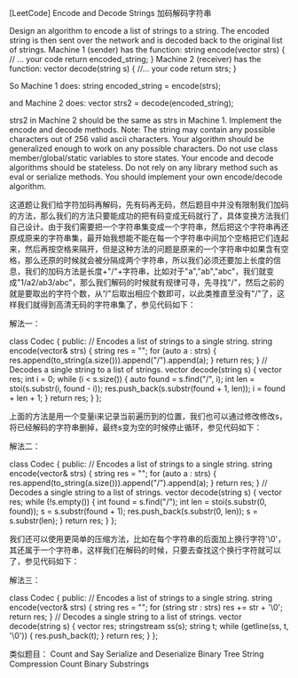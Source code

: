 [LeetCode] Encode and Decode Strings 加码解码字符串 

 
Design an algorithm to encode a list of strings to a string. The encoded string is then sent over the network and is decoded back to the original list of strings.
Machine 1 (sender) has the function:
string encode(vector<string> strs) {
  // ... your code
  return encoded_string;
}
Machine 2 (receiver) has the function:
vector<string> decode(string s) {
  //... your code
  return strs;
}
 
So Machine 1 does:
string encoded_string = encode(strs);
 
and Machine 2 does:
vector<string> strs2 = decode(encoded_string);
 
strs2 in Machine 2 should be the same as strs in Machine 1.
Implement the encode and decode methods.
Note:
The string may contain any possible characters out of 256 valid ascii characters. Your algorithm should be generalized enough to work on any possible characters.
Do not use class member/global/static variables to store states. Your encode and decode algorithms should be stateless.
Do not rely on any library method such as eval or serialize methods. You should implement your own encode/decode algorithm.
 
这道题让我们给字符加码再解码，先有码再无码，然后题目中并没有限制我们加码的方法，那么我们的方法只要能成功的把有码变成无码就行了，具体变换方法我们自己设计。由于我们需要把一个字符串集变成一个字符串，然后把这个字符串再还原成原来的字符串集，最开始我想能不能在每一个字符串中间加个空格把它们连起来，然后再按空格来隔开，但是这种方法的问题是原来的一个字符串中如果含有空格，那么还原的时候就会被分隔成两个字符串，所以我们必须还要加上长度的信息，我们的加码方法是长度+"/"+字符串，比如对于"a","ab","abc"，我们就变成"1/a2/ab3/abc"，那么我们解码的时候就有规律可寻，先寻找"/"，然后之前的就是要取出的字符个数，从“/"后取出相应个数即可，以此类推直至没有"/"了，这样我们就得到高清无码的字符串集了，参见代码如下：
 
解法一：

class Codec {
public:
    // Encodes a list of strings to a single string.
    string encode(vector<string>& strs) {
        string res = "";
        for (auto a : strs) {
            res.append(to_string(a.size())).append("/").append(a);
        }
        return res;
    }
    // Decodes a single string to a list of strings.
    vector<string> decode(string s) {
        vector<string> res;
        int i = 0;
        while (i < s.size()) {
            auto found = s.find("/", i);
            int len = stoi(s.substr(i, found - i));
            res.push_back(s.substr(found + 1, len));
            i = found + len + 1;
        }
        return res;
    }
};

 
上面的方法是用一个变量i来记录当前遍历到的位置，我们也可以通过修改修改s，将已经解码的字符串删掉，最终s变为空的时候停止循环，参见代码如下：
 
解法二：

class Codec {
public:
    // Encodes a list of strings to a single string.
    string encode(vector<string>& strs) {
        string res = "";
        for (auto a : strs) {
            res.append(to_string(a.size())).append("/").append(a);
        }
        return res;
    }
    // Decodes a single string to a list of strings.
    vector<string> decode(string s) {
        vector<string> res;
        while (!s.empty()) {
            int found = s.find("/");
            int len = stoi(s.substr(0, found));
            s = s.substr(found + 1);
            res.push_back(s.substr(0, len));
            s = s.substr(len);
        }
        return res;
    }
};

 
我们还可以使用更简单的压缩方法，比如在每个字符串的后面加上换行字符'\0'，其还属于一个字符串，这样我们在解码的时候，只要去查找这个换行字符就可以了，参见代码如下：
 
解法三：

class Codec {
public:
    // Encodes a list of strings to a single string.
    string encode(vector<string>& strs) {
        string res = "";
        for (string str : strs) res += str + '\0';
        return res;
    }
    // Decodes a single string to a list of strings.
    vector<string> decode(string s) {
        vector<string> res;
        stringstream ss(s);
        string t;
        while (getline(ss, t, '\0')) {
            res.push_back(t);
        }
        return res;
    }
};

 
类似题目：
Count and Say
Serialize and Deserialize Binary Tree
String Compression
Count Binary Substrings